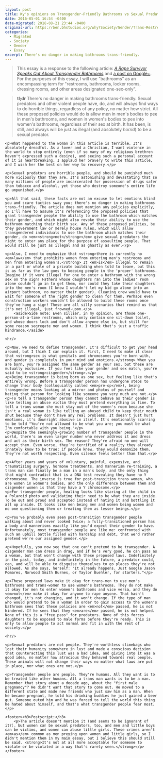 ```yaml
---
layout: post
title: Ky's opinions on Transgender-Friendly Bathrooms vs Sexual Predation.
date: 2016-05-01 16:54 -0400
date-migrated: 2018-08-21 23:44 -0400
original-url: https://ben.bhstudios.org/why?Society/Gender/Trans-Restrooms-vs-Sexual-Predation
categories:
  - Migrated
  - Society
  - Gender
  - Essay
excerpt: There's no danger in making bathrooms trans-friendly.
---
```


<blockquote>This essay is a response to the following article: <a href="http://thefederalist.com/2015/11/23/a-rape-survivor-speaks-out-about-transgender-bathrooms/"><i>A Rape Survivor Speaks Out About Transgender Bathrooms</i></a> and <a href="https://plus.google.com/106132190902853507998/posts/4De5apaq3ZC">a post on Google+</a>. For the purposes of this essay, I will use "bathrooms" as an encompassing term for "restrooms, bathrooms, locker rooms, dressing rooms, and other areas designated one-sex-only".</blockquote>

<blockquote class="hero"><p><strong>tl;dr</strong> There's no danger in making bathrooms trans-friendly. Sexual predators and other violent people have, do, and will always find ways to do horrible things, regardless of any policy, no matter how strict. All these proposed policies would do is allow men in men's bodies to pee in men's bathrooms, and women in women's bodies to pee into women's bathrooms, regardless of their sex at birth. It has been, is still, and always will be just as illegal (and absolutely <em>horrid</em>) to be a sexual predator.</p></blockquote>

<article id="Essay">

	<p>What happened to the woman in this article is terrible. It's absolutely dreadful. As a lover and a Christian, I want violence in the world to stop entirely (even if so many of my religious brethren haven't expressed such a desire), and seeing such a personal account of it is heartbreaking. I applaud her bravery to write this article, and I wish her the best on her way to recovery.</p>

	<p>Sexual predators are horrible people, and should be punished much more viciously than they are. It's astonishing and devastating that so many millions of people are incarcerated for possession of drugs safer than tobacco and alcohol, yet those who destroy someone's entire life go unpunished.</p>

	<p>All that said, these facts are not an excuse to let emotions blind you and scare tactics sway you; there's no danger in making bathrooms trans-friendly. The article does not mention any policies explicitly, so I'll have to assume it's referencing the proposed policies that grant transgender people the ability to use the bathroom which matches their gender, and which might also revoke their ability to use the bathroom matching their birth sex. Any of these proposed policies, be they government law or merely house rules, which will allow transgendered individuals to use the bathroom which matches their gender, do <em><strong>not</strong></em> give sexual predators the right to enter any place for the purpose of assaulting people. That would still be just as illegal and as ghastly as ever.</p>

	<p>Also, I need to emphasize that <strong>there is currently no <em>law</em> that prohibits women from entering men's restrooms and men from entering women's.</strong> It <em>is</em> illegal to remain in a part or whole of a private building when told to leave, but this is as far as the law goes to keeping people in the 'proper' bathrooms. Imagine if it were illegal for one to enter a bathroom with the wrong sex on the sign! Fathers whose daughters ran into the ladies' room alone couldn't go in to get them, nor could they take their daughters into the men's room (I know I wouldn't let my kid go alone into an airport bathroom, no matter their gender). Cleaning crew would have to wait for someone of the right gender to clean for them. Perhaps even construction workers wouldn't be allowed to build these rooms once they've hung a sign! These are all silly scenarios that remind us that it's not illegal, just frowned-upon.</p>
		<aside>Side note: Even sillier, in my opinion, are those one-person-at-a-time restrooms, which only contain one sit-down toilet, and whose doors lock and don't allow anyone else in, but still for some reason segregate men and women. I think that's just a traffic hindrance.</aside>

	<hr/>

	<p>Now, we need to define transgender. It's difficult to get your head around, but I think I can explain it. First, I need to make it clear that <strong>sex is what genitals and chromosomes you're born with, and gender is completely in your mind and emotions.</strong> When you are born, you're assigned the same gender as your sex, but these are mutually exclusive. If you feel like your gender and sex match, you're said to be <strong>cisgender</strong>.</p>
	<p>Being transgender is being born as one sex, but feeling like that's entirely wrong. Before a transgender person has undergone steps to change their body (colloquially called <em>pre-op</em>), being transgender means looking at a mirror and photos of yourself and hating that person for looking like someone you very much are not.</p>
	<p>To tell a transgender person they cannot behave as their gender is like telling an abuse victim they must pretend everything is fine. To tell a trans woman she must stay out of the women's room because she isn't a real woman is like telling an abused child to keep their mouth shut because they don't have any real problems. It doesn't just hurt emotions, it's downright abusive in itself. It's emotionally scarring to be told "You're not allowed to be what you are; you must be what I'm comfortable with you being."</p>
	<p>Despite the seemingly-growing number of transgender people in the world, there's an even larger number who never address it and dress and act as their birth sex. The reason? They're afraid no one will accept them. Even worse, they’re terrified of a reality they already innately know to be true: if people knew, they would demonize them. They’re not worth respecting. Even silence feels better than that.</p>

	<p>After years and years of voluntary, painful, expensive, and traumatizing surgery, hormone treatments, and mannerism re-training, a trans man can finally be a man in a man's body, and the only thing that might contradict that is a DNA test revealing they have no Y chromosome. The inverse is true for post-transition trans women, who are women in women's bodies, and the only difference between them and cisgender women is that they have a Y chromosome.</p>
	<p>For transgender people, healing looks like staring at the child in a Polaroid photo and validating their need to be what they are inside. To be out and proud and accepted instead of hating it and bottling it all up inside. It looks like men being men and women being women and no one questioning them or treating them as lesser beings.</p>

	<p>You've probably even seen post-transition transgender people walking about and never looked twice; a fully-transitioned person has a body and mannerisms exactly like you'd expect their gender to have. Unfortunately, most transgender people are like me: confronted with such an uphill battle filled with hardship and debt, that we'd rather pretend we're our assigned gender.</p>

	<p>Hopefully, you now see that one can't pretend to be transgender. A cisgender man can dress in drag, and if he's very good, he can pass as a woman, but that won't change with these proposed laws. Indefinitely in the past, today, and indefinitely in the future, a predator could, can, and will be able to disguise themselves to go places they're not allowed. As she says, herself: "It already happens. Just Google Jason Pomares, Norwood Smith Burnes, or Taylor Buehler, for starters."</p>

	<p>These proposed laws make it okay for trans-men to use men's bathrooms and trans-women to use women's bathrooms. They do not make it okay for men to enter women's bathrooms and vice versa, and they do <em>not</em> make it okay for anyone to rape anyone. That hasn't changed, it's not changing, and it won't change. If the type of man who would pretend to be a woman in order to gain access to the women's bathroom sees that these policies are <em>not</em> passed, he is not hindered. If he sees that they <em>are</em> passed, he is not helped. None of this is a "free pass" for predators. None of this forces daughters to be exposed to male forms before they're ready. This is only to allow people to act normal and fit in with the rest of society.</p>

	<hr/>

	<p>Sexual predators are not people. They're worthless slimebags who lost their humanity somewhere in lust and made a conscious decision that counteracting this lust was a bad idea, and giving into it was a good idea, no matter how atrocious they behaved towards real people. These animals will not change their ways no matter what laws are put in place, nor what ones are not.</p>

	<p>Transgender people are people. They're humans. All they want is to be treated like other humans. All a trans man wants is to be a man. Remember that story about a decade ago, about the "first male pregnancy"? He didn't want that story to come out. He moved to a different state and made new friends who just saw him as a man. When he became pregnant, he told his drinking buddies he just gained a beer gut. Someone outed him and he was forced to tell the world this thing he hated about himself, and that's what transgender people fear most.</p>

	<footer><h3>Postscript:</h3>
		<p>The article doesn't mention it (and seems to be ignorant of it?), but women can be sexual predators, too, and men and little boys can be victims, and women can abuse little girls. These crimes aren't <em>as</em> common as men preying upon women and little girls, so I didn't mention them in my main essay, but I believe this should still be said. <strong>It's not at all more acceptable for someone to violate or be violated in a way that's rarely seen.</strong></p>
	</footer>

</article>
